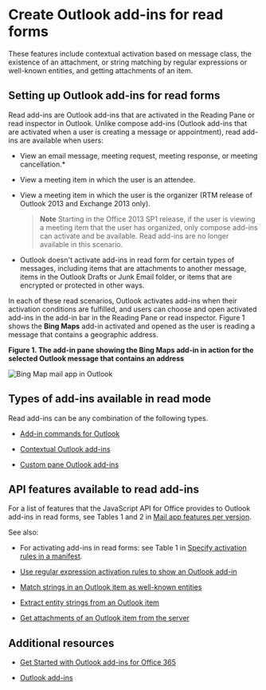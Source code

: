 
# Create Outlook add-ins for read forms
These features include contextual activation based on message class, the existence of an attachment, or string matching by regular expressions or well-known entities, and getting attachments of an item.


## Setting up Outlook add-ins for read forms


Read add-ins are Outlook add-ins that are activated in the Reading Pane or read inspector in Outlook. Unlike compose add-ins (Outlook add-ins that are activated when a user is creating a message or appointment), read add-ins are available when users:


- View an email message, meeting request, meeting response, or meeting cancellation.*
    
- View a meeting item in which the user is an attendee.
    
- View a meeting item in which the user is the organizer (RTM release of Outlook 2013 and Exchange 2013 only).
    
     >**Note**  Starting in the Office 2013 SP1 release, if the user is viewing a meeting item that the user has organized, only compose add-ins can activate and be available. Read add-ins are no longer available in this scenario.
* Outlook doesn't activate add-ins in read form for certain types of messages, including items that are attachments to another message, items in the Outlook Drafts or Junk Email folder, or items that are encrypted or protected in other ways.

In each of these read scenarios, Outlook activates add-ins when their activation conditions are fulfilled, and users can choose and open activated add-ins in the add-in bar in the Reading Pane or read inspector. Figure 1 shows the  **Bing Maps** add-in activated and opened as the user is reading a message that contains a geographic address.


**Figure 1. The add-in pane showing the Bing Maps add-in in action for the selected Outlook message that contains an address**

![Bing Map mail app in Outlook](../../images/off15appsdk_BingMapMailAppScreenshot.jpg)


## Types of add-ins available in read mode


Read add-ins can be any combination of the following types.


- [Add-in commands for Outlook](../outlook/add-in-commands-for-outlook.md)
    
- [Contextual Outlook add-ins](../outlook/contextual-outlook-add-ins.md)
    
- [Custom pane Outlook add-ins](../outlook/custom-pane-outlook-add-ins.md)
    

## API features available to read add-ins


For a list of features that the JavaScript API for Office provides to Outlook add-ins in read forms, see Tables 1 and 2 in [Mail app features per version](http://msdn.microsoft.com/library/f34e2f44-8c9d-4e90-b1d7-3f29506adb92%28Office.15%29.aspx). 

See also:


- For activating add-ins in read forms: see Table 1 in [Specify activation rules in a manifest](../outlook/manifests/activation-rules.md#MailAppDefineRules_Manifest).
    
- [Use regular expression activation rules to show an Outlook add-in](../outlook/use-regular-expressions-to-show-an-outlook-add-in.md)
    
- [Match strings in an Outlook item as well-known entities](../outlook/match-strings-in-an-item-as-well-known-entities.md)
    
- [Extract entity strings from an Outlook item](../outlook/extract-entity-strings-from-an-item.md)
    
- [Get attachments of an Outlook item from the server](../outlook/get-attachments-of-an-outlook-item.md)
    

## Additional resources



- [Get Started with Outlook add-ins for Office 365](https://dev.outlook.com/MailAppsGettingStarted/GetStarted.aspx)
    
- [Outlook add-ins](../outlook/outlook-add-ins.md)
    
